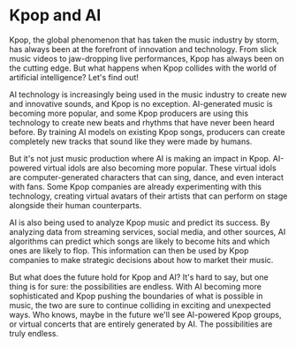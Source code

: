 # Kpop and AI

Kpop, the global phenomenon that has taken the music industry by storm, has always been at the forefront of innovation and technology. From slick music videos to jaw-dropping live performances, Kpop has always been on the cutting edge. But what happens when Kpop collides with the world of artificial intelligence? Let's find out!

AI technology is increasingly being used in the music industry to create new and innovative sounds, and Kpop is no exception. AI-generated music is becoming more popular, and some Kpop producers are using this technology to create new beats and rhythms that have never been heard before. By training AI models on existing Kpop songs, producers can create completely new tracks that sound like they were made by humans.

But it's not just music production where AI is making an impact in Kpop. AI-powered virtual idols are also becoming more popular. These virtual idols are computer-generated characters that can sing, dance, and even interact with fans. Some Kpop companies are already experimenting with this technology, creating virtual avatars of their artists that can perform on stage alongside their human counterparts.

AI is also being used to analyze Kpop music and predict its success. By analyzing data from streaming services, social media, and other sources, AI algorithms can predict which songs are likely to become hits and which ones are likely to flop. This information can then be used by Kpop companies to make strategic decisions about how to market their music.

But what does the future hold for Kpop and AI? It's hard to say, but one thing is for sure: the possibilities are endless. With AI becoming more sophisticated and Kpop pushing the boundaries of what is possible in music, the two are sure to continue colliding in exciting and unexpected ways. Who knows, maybe in the future we'll see AI-powered Kpop groups, or virtual concerts that are entirely generated by AI. The possibilities are truly endless.
